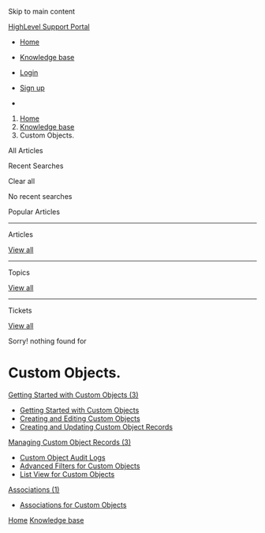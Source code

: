 Skip to main content

[ HighLevel Support Portal ](https://help.gohighlevel.com)

  * [ Home ](/support/home)
  * [ Knowledge base ](/support/solutions)

  * [Login](/support/login)
  * [Sign up](/support/signup)
  * 

  1. [Home](/support/home)
  2. [Knowledge base](/support/solutions)
  3. Custom Objects.

All  Articles 

Recent Searches

Clear all

No recent searches

Popular Articles

* * *

Articles

[View all](/support/search/solutions)

* * *

Topics

[View all](/support/search/topics)

* * *

Tickets

[View all](/support/search/tickets)

Sorry! nothing found for   

# Custom Objects.

[ Getting Started with Custom Objects (3)](/support/solutions/folders/155000000895)

  * [Getting Started with Custom Objects](/support/solutions/articles/155000003896-getting-started-with-custom-objects)
  * [Creating and Editing Custom Objects](/support/solutions/articles/155000003897-creating-and-editing-custom-objects)
  * [Creating and Updating Custom Object Records](/support/solutions/articles/155000004023-creating-and-updating-custom-object-records)

[ Managing Custom Object Records (3)](/support/solutions/folders/155000000896)

  * [Custom Object Audit Logs](/support/solutions/articles/155000003844-custom-object-audit-logs)
  * [Advanced Filters for Custom Objects](/support/solutions/articles/155000004013-advanced-filters-for-custom-objects)
  * [List View for Custom Objects](/support/solutions/articles/155000004029-list-view-for-custom-objects)

[ Associations (1)](/support/solutions/folders/155000000928)

  * [Associations for Custom Objects](/support/solutions/articles/155000004033-associations-for-custom-objects)

[Home](/support/home) [Knowledge base](/support/solutions)
